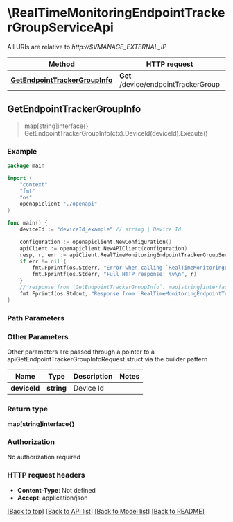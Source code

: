 # \RealTimeMonitoringEndpointTrackerGroupServiceApi

All URIs are relative to *http://$VMANAGE_EXTERNAL_IP*

Method | HTTP request | Description
------------- | ------------- | -------------
[**GetEndpointTrackerGroupInfo**](RealTimeMonitoringEndpointTrackerGroupServiceApi.md#GetEndpointTrackerGroupInfo) | **Get** /device/endpointTrackerGroup | 



## GetEndpointTrackerGroupInfo

> map[string]interface{} GetEndpointTrackerGroupInfo(ctx).DeviceId(deviceId).Execute()





### Example

```go
package main

import (
    "context"
    "fmt"
    "os"
    openapiclient "./openapi"
)

func main() {
    deviceId := "deviceId_example" // string | Device Id

    configuration := openapiclient.NewConfiguration()
    apiClient := openapiclient.NewAPIClient(configuration)
    resp, r, err := apiClient.RealTimeMonitoringEndpointTrackerGroupServiceApi.GetEndpointTrackerGroupInfo(context.Background()).DeviceId(deviceId).Execute()
    if err != nil {
        fmt.Fprintf(os.Stderr, "Error when calling `RealTimeMonitoringEndpointTrackerGroupServiceApi.GetEndpointTrackerGroupInfo``: %v\n", err)
        fmt.Fprintf(os.Stderr, "Full HTTP response: %v\n", r)
    }
    // response from `GetEndpointTrackerGroupInfo`: map[string]interface{}
    fmt.Fprintf(os.Stdout, "Response from `RealTimeMonitoringEndpointTrackerGroupServiceApi.GetEndpointTrackerGroupInfo`: %v\n", resp)
}
```

### Path Parameters



### Other Parameters

Other parameters are passed through a pointer to a apiGetEndpointTrackerGroupInfoRequest struct via the builder pattern


Name | Type | Description  | Notes
------------- | ------------- | ------------- | -------------
 **deviceId** | **string** | Device Id | 

### Return type

**map[string]interface{}**

### Authorization

No authorization required

### HTTP request headers

- **Content-Type**: Not defined
- **Accept**: application/json

[[Back to top]](#) [[Back to API list]](../README.md#documentation-for-api-endpoints)
[[Back to Model list]](../README.md#documentation-for-models)
[[Back to README]](../README.md)

